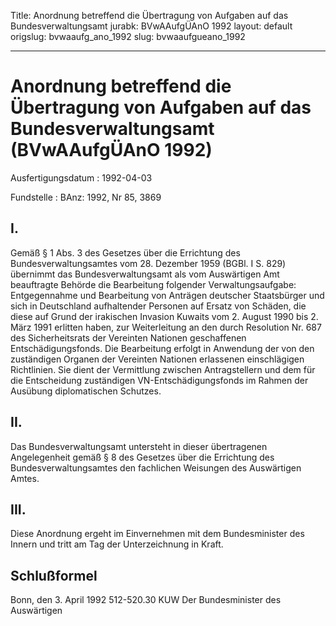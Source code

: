 Title: Anordnung betreffend die Übertragung von Aufgaben auf das Bundesverwaltungsamt
jurabk: BVwAAufgÜAnO 1992
layout: default
origslug: bvwaaufg_ano_1992
slug: bvwaaufgueano_1992

---

# Anordnung betreffend die Übertragung von Aufgaben auf das Bundesverwaltungsamt (BVwAAufgÜAnO 1992)

Ausfertigungsdatum
:   1992-04-03

Fundstelle
:   BAnz: 1992, Nr 85, 3869



## I.

Gemäß § 1 Abs. 3 des Gesetzes über die Errichtung des
Bundesverwaltungsamtes vom 28. Dezember 1959 (BGBl. I S. 829)
übernimmt das Bundesverwaltungsamt als vom Auswärtigen Amt beauftragte
Behörde die Bearbeitung folgender Verwaltungsaufgabe:
Entgegennahme und Bearbeitung von Anträgen deutscher Staatsbürger und
sich in Deutschland aufhaltender Personen auf Ersatz von Schäden, die
diese auf Grund der irakischen Invasion Kuwaits vom 2. August 1990 bis
2\. März 1991 erlitten haben, zur Weiterleitung an den durch Resolution
Nr. 687 des Sicherheitsrats der Vereinten Nationen geschaffenen
Entschädigungsfonds. Die Bearbeitung erfolgt in Anwendung der von den
zuständigen Organen der Vereinten Nationen erlassenen einschlägigen
Richtlinien. Sie dient der Vermittlung zwischen Antragstellern und dem
für die Entscheidung zuständigen VN-Entschädigungsfonds im Rahmen der
Ausübung diplomatischen Schutzes.


## II.

Das Bundesverwaltungsamt untersteht in dieser übertragenen
Angelegenheit gemäß § 8 des Gesetzes über die Errichtung des
Bundesverwaltungsamtes den fachlichen Weisungen des Auswärtigen Amtes.


## III.

Diese Anordnung ergeht im Einvernehmen mit dem Bundesminister des
Innern und tritt am Tag der Unterzeichnung in Kraft.


## Schlußformel

Bonn, den 3. April 1992
512-520.30 KUW
Der Bundesminister des Auswärtigen

